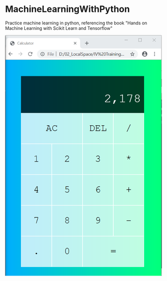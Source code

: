 # MachineLearningWithPython
Practice machine learning in python, referencing the book "Hands on Machine Learning with Scikit Learn and Tensorflow"

![Book](https://github.com/mlboy2001/JS-Calculator/blob/master/Calculator.PNG?raw=true "book")

